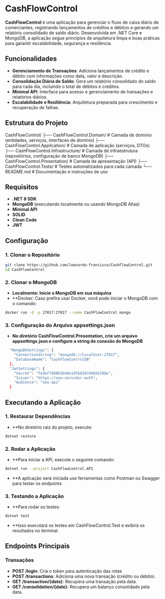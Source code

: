 ﻿# CashFlowControl

**CashFlowControl** é uma aplicação para gerenciar o fluxo de caixa diário de comerciantes, registrando lançamentos de créditos e débitos e gerando um relatório consolidado de saldo diário. Desenvolvida em .NET Core e MongoDB, a aplicação segue princípios de arquitetura limpa e boas práticas para garantir escalabilidade, segurança e resiliência.

## Funcionalidades

- **Gerenciamento de Transações**: Adiciona lançamentos de crédito e débito com informações como data, valor e descrição.
- **Consolidação Diária de Saldo**: Gera um relatório consolidado do saldo para cada dia, incluindo o total de débitos e créditos.
- **Minimal API**: Interface para acesso e gerenciamento de transações e relatórios diários.
- **Escalabilidade e Resiliência**: Arquitetura preparada para crescimento e recuperação de falhas.

## Estrutura do Projeto
CashFlowControl/ 
  ├── CashFlowControl.Domain/ # Camada de domínio (entidades, serviços, interfaces de domínio) 
  ├── CashFlowControl.Application/ # Camada de aplicação (serviços, DTOs) 
  ├── CashFlowControl.Infrastructure/ # Camada de infraestrutura (repositórios, configuração de banco MongoDB) 
  ├── CashFlowControl.Presentation/ # Camada de apresentação (API) 
  ├── CashFlowControl.Tests/ # Testes automatizados para cada camada 
  └── README.md # Documentação e instruções de uso

## Requisitos

- **.NET 8 SDK**
- **MongoDB** (executando localmente ou usando MongoDB Atlas)
- **Minimal API**
- **SOLID**
- **Clean Code**
- **JWT**

## Configuração

### 1. Clonar o Repositório

```bash
git clone https://github.com/leonardo-francisco/CashFlowControl.git
cd CashFlowControl
```

### 2. Clonar o MongoDB
- **Localmente: Inicie o MongoDB em sua máquina**
- **Docker: Caso prefira usar Docker, você pode iniciar o MongoDB com o comando:
```bash
docker run -d -p 27017:27017 --name CashFlowControl mongo
```

### 3. Configuração do Arquivo appsettings.json
- **No diretório CashFlowControl.Presentation, crie um arquivo appsettings.json e configure a string de conexão do MongoDB**
```bash
  "MongoDbSettings": {
    "ConnectionString": "mongodb://localhost:27017",
    "DatabaseName": "CashFlowControlDB"
  },
  "JwtSettings": {
    "Secret": "fedaf7d8863b48e197b9287d492b708e",
    "Issuer": "https://seu-servidor-auth",
    "Audience": "seu-api"
  }
```

## Executando a Aplicação

### 1. Restaurar Dependências
- **No diretório raiz do projeto, execute:
```bash
dotnet restore
```

### 2. Rodar a Aplicação
- **Para iniciar a API, execute o seguinte comando:
```bash
dotnet run --project CashFlowControl.API
```
- **A aplicação será iniciada use ferramentas como Postman ou Swagger para testar os endpoints

### 3. Testando a Aplicação
- **Para rodar os testes:
```bash
dotnet test
```
- **Isso executará os testes em CashFlowControl.Test e exibirá os resultados no terminal

## Endpoints Principais

### Transações
- **POST /login**: Cria o token para autenticação das rotas
- **POST /transactions**: Adiciona uma nova transação (crédito ou débito).
- **GET /transaction/{date}**: Recupera uma transação pela data.
- **GET /consolidation/{date}**: Recupera um balanço consolidado pela data.
